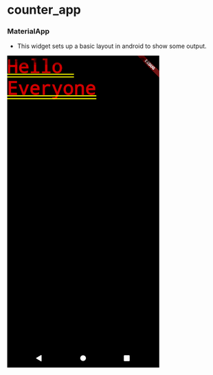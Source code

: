 # counter_app

### MaterialApp
- This widget sets up a basic layout in android to show some output.

![Output](output.png)
